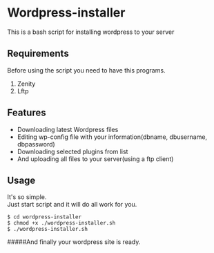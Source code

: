 Wordpress-installer
===================

This is a bash script for installing wordpress to your server<br />

Requirements
-----------------
Before using the script you need to have this programs.<br />
1. Zenity<br />
2. Lftp<br />


Features
-----------------
<ul>
<li>Downloading latest Wordpress files</li>
<li>Editing wp-config file with your information(dbname, dbusername, dbpassword)</li>
<li>Downloading selected plugins from list</li>
<li>And uploading all files to your server(using a ftp client)</li>
</ul>

Usage
-----------------
It's so simple.<br />
Just start script and it will do all work for you.<br />
```
$ cd wordpress-installer
$ chmod +x ./wordpress-installer.sh
$ ./wordpress-installer.sh
```

#####And finally your wordpress site is ready.


